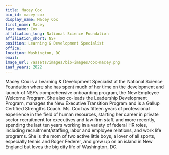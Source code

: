 ```yaml
---
title: Macey Cox
bio_id: macey-cox
display_name: Macey Cox
first_name: Macey
last_name: Cox
affiliation_long: National Science Foundation
affiliation_short: NSF
position: Learning & Development Specialist
office: 
location: Washington, DC
email: 
image_url: /assets/images/bio-images/cox-macey.png
iaaf_years: 2022
---
```

Macey Cox is a Learning & Development Specialist at the National Science Foundation where she has spent much of her time on the development and launch of NSF’s comprehensive onboarding program, the New Employee Welcome Program. She also co-leads the Leadership Development Program, manages the New Executive Transition Program and is a Gallup Certified Strengths Coach. Ms. Cox has fifteen years of professional experience in the field of human resources, starting her career in private sector recruitment for executives and law firm staff, and more recently, spending the last ten years working in a variety of federal HR roles, including recruitment/staffing, labor and employee relations, and work life programs. She is the mom of two active little boys, a lover of all sports, especially tennis and Roger Federer, and grew up on an island in New England but loves the big city life of Washington, DC.